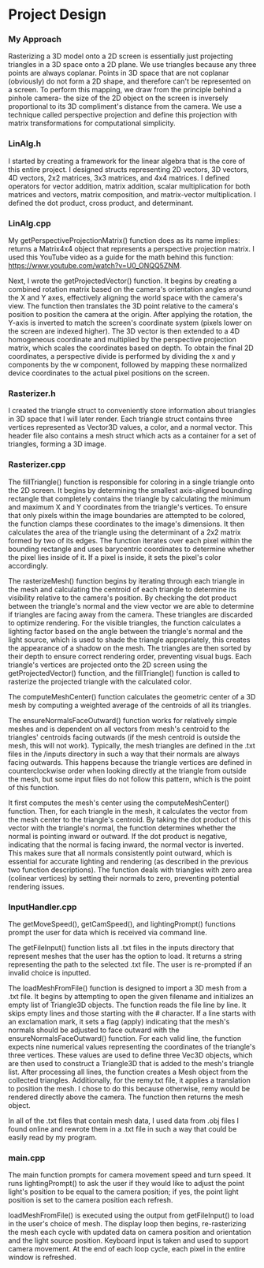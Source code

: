 # Project Design


### My Approach
Rasterizing a 3D model onto a 2D screen is essentially just projecting triangles in a 3D space onto a 2D plane. We use triangles because any three points are always coplanar. Points in 3D space that are not coplanar (obviously) do not form a 2D shape, and therefore can't be represented on a screen. To perform this mapping, we draw from the principle behind a pinhole camera- the size of the 2D object on the screen is inversely proportional to its 3D compliment's distance from the camera. We use a technique called perspective projection and define this projection with matrix transformations for computational simplicity.


### LinAlg.h
I started by creating a framework for the linear algebra that is the core of this entire project. I designed structs representing 2D vectors, 3D vectors, 4D vectors, 2x2 matrices, 3x3 matrices, and 4x4 matrices. I defined operators for vector addition, matrix addition, scalar multiplication for both matrices and vectors, matrix composition, and matrix-vector multiplication. I defined the dot product, cross product, and determinant.


### LinAlg.cpp
My getPerspectiveProjectionMatrix() function does as its name implies: returns a Matrix4x4 object that represents a perspective projection matrix. I used this YouTube video as a guide for the math behind this function: https://www.youtube.com/watch?v=U0_ONQQ5ZNM.

Next, I wrote the getProjectedVector() function. It begins by creating a combined rotation matrix based on the camera's orientation angles around the X and Y axes, effectively aligning the world space with the camera's view. The function then translates the 3D point relative to the camera's position to position the camera at the origin. After applying the rotation, the Y-axis is inverted to match the screen's coordinate system (pixels lower on the screen are indexed higher). The 3D vector is then extended to a 4D homogeneous coordinate and multiplied by the perspective projection matrix, which scales the coordinates based on depth. To obtain the final 2D coordinates, a perspective divide is performed by dividing the x and y components by the w component, followed by mapping these normalized device coordinates to the actual pixel positions on the screen.


### Rasterizer.h
I created the triangle struct to conveniently store information about triangles in 3D space that I will later render. Each triangle struct contains three vertices represented as Vector3D values, a color, and a normal vector. This header file also contains a mesh struct which acts as a container for a set of triangles, forming a 3D image.


### Rasterizer.cpp
The fillTriangle() function is responsible for coloring in a single triangle onto the 2D screen. It begins by determining the smallest axis-aligned bounding rectangle that completely contains the triangle by calculating the minimum and maximum X and Y coordinates from the triangle's vertices. To ensure that only pixels within the image boundaries are attempted to be colored, the function clamps these coordinates to the image's dimensions. It then calculates the area of the triangle using the determinant of a 2x2 matrix formed by two of its edges. The function iterates over each pixel within the bounding rectangle and uses barycentric coordinates to determine whether the pixel lies inside of it. If a pixel is inside, it sets the pixel's color accordingly.

The rasterizeMesh() function begins by iterating through each triangle in the mesh and calculating the centroid of each triangle to determine its visibility relative to the camera's position. By checking the dot product between the triangle's normal and the view vector we are able to determine if triangles are facing away from the camera. These triangles are discarded to optimize rendering. For the visible triangles, the function calculates a lighting factor based on the angle between the triangle's normal and the light source, which is used to shade the triangle appropriately, this creates the appearance of a shadow on the mesh. The triangles are then sorted by their depth to ensure correct rendering order, preventing visual bugs. Each triangle's vertices are projected onto the 2D screen using the getProjectedVector() function, and the fillTriangle() function is called to rasterize the projected triangle with the calculated color.

The computeMeshCenter() function calculates the geometric center of a 3D mesh by computing a weighted average of the centroids of all its triangles.

The ensureNormalsFaceOutward() function works for relatively simple meshes and is dependent on all vectors from mesh's centroid to the triangles' centroids facing outwards (if the mesh centroid is outside the mesh, this will not work). Typically, the mesh triangles are defined in the .txt files in the /inputs directory in such a way that their normals are always facing outwards. This happens because the triangle vertices are defined in counterclockwise order when looking directly at the triangle from outside the mesh, but some input files do not follow this pattern, which is the point of this function.

It first computes the mesh's center using the computeMeshCenter() function. Then, for each triangle in the mesh, it calculates the vector from the mesh center to the triangle's centroid. By taking the dot product of this vector with the triangle's normal, the function determines whether the normal is pointing inward or outward. If the dot product is negative, indicating that the normal is facing inward, the normal vector is inverted. This makes sure that all normals consistently point outward, which is essential for accurate lighting and rendering (as described in the previous two function descriptions). The function deals with triangles with zero area (colinear vertices) by setting their normals to zero, preventing potential rendering issues.


### InputHandler.cpp
The getMoveSpeed(), getCamSpeed(), and lightingPrompt() functions prompt the user for data which is received via command line.

The getFileInput() function lists all .txt files in the inputs directory that represent meshes that the user has the option to load. It returns a string representing the path to the selected .txt file. The user is re-prompted if an invalid choice is inputted.

The loadMeshFromFile() function is designed to import a 3D mesh from a .txt file. It begins by attempting to open the given filename and initializes an empty list of Triangle3D objects. The function reads the file line by line. It skips empty lines and those starting with the # character. If a line starts with an exclamation mark, it sets a flag (apply) indicating that the mesh's normals should be adjusted to face outward with the ensureNormalsFaceOutward() function. For each valid line, the function expects nine numerical values representing the coordinates of the triangle's three vertices. These values are used to define three Vec3D objects, which are then used to construct a Triangle3D that is added to the mesh's triangle list. After processing all lines, the function creates a Mesh object from the collected triangles.  Additionally, for the remy.txt file, it applies a translation to position the mesh. I chose to do this because otherwise, remy would be rendered directly above the camera. The function then returns the mesh object.

In all of the .txt files that contain mesh data, I used data from .obj files I found online and rewrote them in a .txt file in such a way that could be easily read by my program.


### main.cpp

The main function prompts for camera movement speed and turn speed. It runs lightingPrompt() to ask the user if they would like to adjust the point light's position to be equal to the camera position; if yes, the point light position is set to the camera position each refresh.

loadMeshFromFile() is executed using the output from getFileInput() to load in the user's choice of mesh. The display loop then begins, re-rasterizing the mesh each cycle with updated data on camera position and orientation and the light source position. Keyboard input is taken and used to support camera movement. At the end of each loop cycle, each pixel in the entire window is refreshed.






